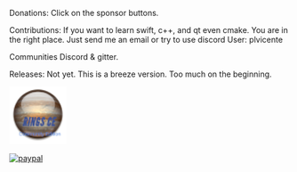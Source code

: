 
Donations:
Click on the sponsor buttons.

Contributions:
If you want to learn swift, c++, and qt even cmake. You are in the right place. Just send me an email or try to use discord
User: plvicente

Communities
Discord & gitter.

Releases: Not yet. This is a breeze version. Too much on the beginning. 
 
![Screenshot](RINGSCE_v2.png)

[![paypal](https://www.paypalobjects.com/en_US/i/btn/btn_donateCC_LG.gif)](pdvicente@gleentech.com)

